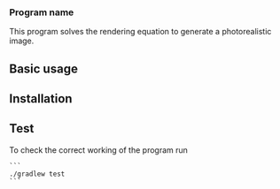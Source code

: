 ### Program name

This program solves the rendering equation to generate a photorealistic image.

## Basic usage

## Installation

## Test
To check the correct working of the program run 

	```
	./gradlew test
	```
